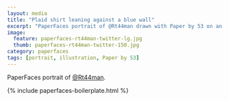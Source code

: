 ```yaml
---
layout: media
title: "Plaid shirt leaning against a blue wall"
excerpt: "PaperFaces portrait of @Rt44man drawn with Paper by 53 on an iPad."
image: 
  feature: paperfaces-rt44man-twitter-lg.jpg
  thumb: paperfaces-rt44man-twitter-150.jpg
category: paperfaces
tags: [portrait, illustration, Paper by 53]
---
```


PaperFaces portrait of [@Rt44man](http://twitter.com/Rt44man).

{% include paperfaces-boilerplate.html %}